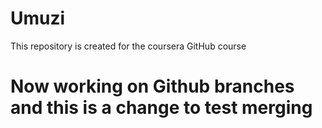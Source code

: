 # Umuzi
This repository is created for the coursera GitHub course

 # Now working on Github branches and this is a change to test merging
